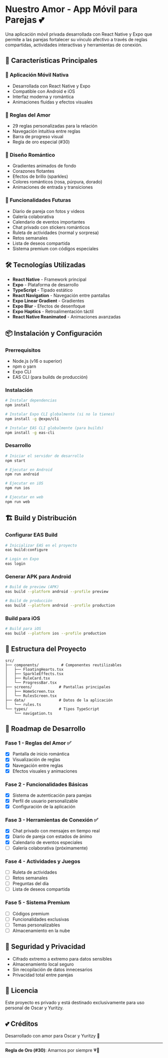 # Nuestro Amor - App Móvil para Parejas 💕

Una aplicación móvil privada desarrollada con React Native y Expo que permite a las parejas fortalecer su vínculo afectivo a través de reglas compartidas, actividades interactivas y herramientas de conexión.

## 🚀 Características Principales

### 📱 Aplicación Móvil Nativa
- Desarrollada con React Native y Expo
- Compatible con Android e iOS
- Interfaz moderna y romántica
- Animaciones fluidas y efectos visuales

### 💖 Reglas del Amor
- 29 reglas personalizadas para la relación
- Navegación intuitiva entre reglas
- Barra de progreso visual
- Regla de oro especial (#30)

### 🎨 Diseño Romántico
- Gradientes animados de fondo
- Corazones flotantes
- Efectos de brillo (sparkles)
- Colores románticos (rosa, púrpura, dorado)
- Animaciones de entrada y transiciones

### 🔮 Funcionalidades Futuras
- Diario de pareja con fotos y videos
- Galería colaborativa
- Calendario de eventos importantes
- Chat privado con stickers románticos
- Ruleta de actividades (normal y sorpresa)
- Retos semanales
- Lista de deseos compartida
- Sistema premium con códigos especiales

## 🛠️ Tecnologías Utilizadas

- **React Native** - Framework principal
- **Expo** - Plataforma de desarrollo
- **TypeScript** - Tipado estático
- **React Navigation** - Navegación entre pantallas
- **Expo Linear Gradient** - Gradientes
- **Expo Blur** - Efectos de desenfoque
- **Expo Haptics** - Retroalimentación táctil
- **React Native Reanimated** - Animaciones avanzadas

## 📦 Instalación y Configuración

### Prerrequisitos
- Node.js (v16 o superior)
- npm o yarn
- Expo CLI
- EAS CLI (para builds de producción)

### Instalación
```bash
# Instalar dependencias
npm install

# Instalar Expo CLI globalmente (si no lo tienes)
npm install -g @expo/cli

# Instalar EAS CLI globalmente (para builds)
npm install -g eas-cli
```

### Desarrollo
```bash
# Iniciar el servidor de desarrollo
npm start

# Ejecutar en Android
npm run android

# Ejecutar en iOS
npm run ios

# Ejecutar en web
npm run web
```

## 🏗️ Build y Distribución

### Configurar EAS Build
```bash
# Inicializar EAS en el proyecto
eas build:configure

# Login en Expo
eas login
```

### Generar APK para Android
```bash
# Build de preview (APK)
eas build --platform android --profile preview

# Build de producción
eas build --platform android --profile production
```

### Build para iOS
```bash
# Build para iOS
eas build --platform ios --profile production
```

## 📱 Estructura del Proyecto

```
src/
├── components/          # Componentes reutilizables
│   ├── FloatingHearts.tsx
│   ├── SparkleEffects.tsx
│   ├── RuleCard.tsx
│   └── ProgressBar.tsx
├── screens/            # Pantallas principales
│   ├── HomeScreen.tsx
│   └── RulesScreen.tsx
├── data/               # Datos de la aplicación
│   └── rules.ts
└── types/              # Tipos TypeScript
    └── navigation.ts
```

## 🎯 Roadmap de Desarrollo

### Fase 1 - Reglas del Amor ✅
- [x] Pantalla de inicio romántica
- [x] Visualización de reglas
- [x] Navegación entre reglas
- [x] Efectos visuales y animaciones

### Fase 2 - Funcionalidades Básicas
- [x] Sistema de autenticación para parejas
- [x] Perfil de usuario personalizable
- [x] Configuración de la aplicación

### Fase 3 - Herramientas de Conexión ✅
- [x] Chat privado con mensajes en tiempo real
- [x] Diario de pareja con estados de ánimo
- [x] Calendario de eventos especiales
- [ ] Galería colaborativa (próximamente)

### Fase 4 - Actividades y Juegos
- [ ] Ruleta de actividades
- [ ] Retos semanales
- [ ] Preguntas del día
- [ ] Lista de deseos compartida

### Fase 5 - Sistema Premium
- [ ] Códigos premium
- [ ] Funcionalidades exclusivas
- [ ] Temas personalizables
- [ ] Almacenamiento en la nube

## 🔐 Seguridad y Privacidad

- Cifrado extremo a extremo para datos sensibles
- Almacenamiento local seguro
- Sin recopilación de datos innecesarios
- Privacidad total entre parejas

## 📄 Licencia

Este proyecto es privado y está destinado exclusivamente para uso personal de Oscar y Yuritzy.

## 💕 Créditos

Desarrollado con amor para Oscar y Yuritzy 💖

---

**Regla de Oro (#30)**: Amarnos por siempre 💗🤍